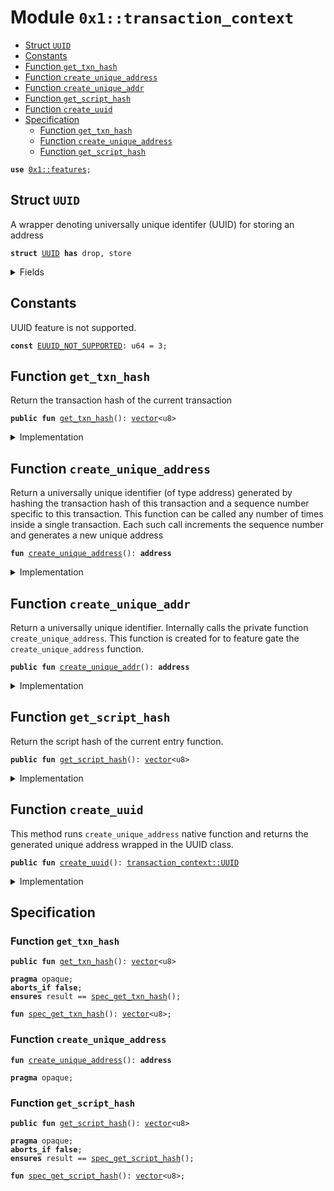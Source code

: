
<a name="0x1_transaction_context"></a>

# Module `0x1::transaction_context`



-  [Struct `UUID`](#0x1_transaction_context_UUID)
-  [Constants](#@Constants_0)
-  [Function `get_txn_hash`](#0x1_transaction_context_get_txn_hash)
-  [Function `create_unique_address`](#0x1_transaction_context_create_unique_address)
-  [Function `create_unique_addr`](#0x1_transaction_context_create_unique_addr)
-  [Function `get_script_hash`](#0x1_transaction_context_get_script_hash)
-  [Function `create_uuid`](#0x1_transaction_context_create_uuid)
-  [Specification](#@Specification_1)
    -  [Function `get_txn_hash`](#@Specification_1_get_txn_hash)
    -  [Function `create_unique_address`](#@Specification_1_create_unique_address)
    -  [Function `get_script_hash`](#@Specification_1_get_script_hash)


<pre><code><b>use</b> <a href="../../aptos-stdlib/../move-stdlib/doc/features.md#0x1_features">0x1::features</a>;
</code></pre>



<a name="0x1_transaction_context_UUID"></a>

## Struct `UUID`

A wrapper denoting universally unique identifer (UUID)
for storing an address


<pre><code><b>struct</b> <a href="transaction_context.md#0x1_transaction_context_UUID">UUID</a> <b>has</b> drop, store
</code></pre>



<details>
<summary>Fields</summary>


<dl>
<dt>
<code>unique_address: <b>address</b></code>
</dt>
<dd>

</dd>
</dl>


</details>

<a name="@Constants_0"></a>

## Constants


<a name="0x1_transaction_context_EUUID_NOT_SUPPORTED"></a>

UUID feature is not supported.


<pre><code><b>const</b> <a href="transaction_context.md#0x1_transaction_context_EUUID_NOT_SUPPORTED">EUUID_NOT_SUPPORTED</a>: u64 = 3;
</code></pre>



<a name="0x1_transaction_context_get_txn_hash"></a>

## Function `get_txn_hash`

Return the transaction hash of the current transaction


<pre><code><b>public</b> <b>fun</b> <a href="transaction_context.md#0x1_transaction_context_get_txn_hash">get_txn_hash</a>(): <a href="../../aptos-stdlib/../move-stdlib/doc/vector.md#0x1_vector">vector</a>&lt;u8&gt;
</code></pre>



<details>
<summary>Implementation</summary>


<pre><code><b>public</b> <b>native</b> <b>fun</b> <a href="transaction_context.md#0x1_transaction_context_get_txn_hash">get_txn_hash</a>(): <a href="../../aptos-stdlib/../move-stdlib/doc/vector.md#0x1_vector">vector</a>&lt;u8&gt;;
</code></pre>



</details>

<a name="0x1_transaction_context_create_unique_address"></a>

## Function `create_unique_address`

Return a universally unique identifier (of type address) generated
by hashing the transaction hash of this transaction and a sequence number
specific to this transaction. This function can be called any
number of times inside a single transaction. Each such call increments
the sequence number and generates a new unique address


<pre><code><b>fun</b> <a href="transaction_context.md#0x1_transaction_context_create_unique_address">create_unique_address</a>(): <b>address</b>
</code></pre>



<details>
<summary>Implementation</summary>


<pre><code><b>native</b> <b>fun</b> <a href="transaction_context.md#0x1_transaction_context_create_unique_address">create_unique_address</a>(): <b>address</b>;
</code></pre>



</details>

<a name="0x1_transaction_context_create_unique_addr"></a>

## Function `create_unique_addr`

Return a universally unique identifier. Internally calls
the private function <code>create_unique_address</code>. This function is
created for to feature gate the <code>create_unique_address</code> function.


<pre><code><b>public</b> <b>fun</b> <a href="transaction_context.md#0x1_transaction_context_create_unique_addr">create_unique_addr</a>(): <b>address</b>
</code></pre>



<details>
<summary>Implementation</summary>


<pre><code><b>public</b> <b>fun</b> <a href="transaction_context.md#0x1_transaction_context_create_unique_addr">create_unique_addr</a>(): <b>address</b> {
    <b>assert</b>!(<a href="../../aptos-stdlib/../move-stdlib/doc/features.md#0x1_features_uuids_enabled">features::uuids_enabled</a>(), <a href="transaction_context.md#0x1_transaction_context_EUUID_NOT_SUPPORTED">EUUID_NOT_SUPPORTED</a>);
    <a href="transaction_context.md#0x1_transaction_context_create_unique_address">create_unique_address</a>()
}
</code></pre>



</details>

<a name="0x1_transaction_context_get_script_hash"></a>

## Function `get_script_hash`

Return the script hash of the current entry function.


<pre><code><b>public</b> <b>fun</b> <a href="transaction_context.md#0x1_transaction_context_get_script_hash">get_script_hash</a>(): <a href="../../aptos-stdlib/../move-stdlib/doc/vector.md#0x1_vector">vector</a>&lt;u8&gt;
</code></pre>



<details>
<summary>Implementation</summary>


<pre><code><b>public</b> <b>native</b> <b>fun</b> <a href="transaction_context.md#0x1_transaction_context_get_script_hash">get_script_hash</a>(): <a href="../../aptos-stdlib/../move-stdlib/doc/vector.md#0x1_vector">vector</a>&lt;u8&gt;;
</code></pre>



</details>

<a name="0x1_transaction_context_create_uuid"></a>

## Function `create_uuid`

This method runs <code>create_unique_address</code> native function and returns
the generated unique address wrapped in the UUID class.


<pre><code><b>public</b> <b>fun</b> <a href="transaction_context.md#0x1_transaction_context_create_uuid">create_uuid</a>(): <a href="transaction_context.md#0x1_transaction_context_UUID">transaction_context::UUID</a>
</code></pre>



<details>
<summary>Implementation</summary>


<pre><code><b>public</b> <b>fun</b> <a href="transaction_context.md#0x1_transaction_context_create_uuid">create_uuid</a>(): <a href="transaction_context.md#0x1_transaction_context_UUID">UUID</a> {
    <b>assert</b>!(<a href="../../aptos-stdlib/../move-stdlib/doc/features.md#0x1_features_uuids_enabled">features::uuids_enabled</a>(), <a href="transaction_context.md#0x1_transaction_context_EUUID_NOT_SUPPORTED">EUUID_NOT_SUPPORTED</a>);
    <b>return</b> <a href="transaction_context.md#0x1_transaction_context_UUID">UUID</a> {
        unique_address: <a href="transaction_context.md#0x1_transaction_context_create_unique_address">create_unique_address</a>()
    }
}
</code></pre>



</details>

<a name="@Specification_1"></a>

## Specification


<a name="@Specification_1_get_txn_hash"></a>

### Function `get_txn_hash`


<pre><code><b>public</b> <b>fun</b> <a href="transaction_context.md#0x1_transaction_context_get_txn_hash">get_txn_hash</a>(): <a href="../../aptos-stdlib/../move-stdlib/doc/vector.md#0x1_vector">vector</a>&lt;u8&gt;
</code></pre>




<pre><code><b>pragma</b> opaque;
<b>aborts_if</b> <b>false</b>;
<b>ensures</b> result == <a href="transaction_context.md#0x1_transaction_context_spec_get_txn_hash">spec_get_txn_hash</a>();
</code></pre>




<a name="0x1_transaction_context_spec_get_txn_hash"></a>


<pre><code><b>fun</b> <a href="transaction_context.md#0x1_transaction_context_spec_get_txn_hash">spec_get_txn_hash</a>(): <a href="../../aptos-stdlib/../move-stdlib/doc/vector.md#0x1_vector">vector</a>&lt;u8&gt;;
</code></pre>



<a name="@Specification_1_create_unique_address"></a>

### Function `create_unique_address`


<pre><code><b>fun</b> <a href="transaction_context.md#0x1_transaction_context_create_unique_address">create_unique_address</a>(): <b>address</b>
</code></pre>




<pre><code><b>pragma</b> opaque;
</code></pre>



<a name="@Specification_1_get_script_hash"></a>

### Function `get_script_hash`


<pre><code><b>public</b> <b>fun</b> <a href="transaction_context.md#0x1_transaction_context_get_script_hash">get_script_hash</a>(): <a href="../../aptos-stdlib/../move-stdlib/doc/vector.md#0x1_vector">vector</a>&lt;u8&gt;
</code></pre>




<pre><code><b>pragma</b> opaque;
<b>aborts_if</b> <b>false</b>;
<b>ensures</b> result == <a href="transaction_context.md#0x1_transaction_context_spec_get_script_hash">spec_get_script_hash</a>();
</code></pre>




<a name="0x1_transaction_context_spec_get_script_hash"></a>


<pre><code><b>fun</b> <a href="transaction_context.md#0x1_transaction_context_spec_get_script_hash">spec_get_script_hash</a>(): <a href="../../aptos-stdlib/../move-stdlib/doc/vector.md#0x1_vector">vector</a>&lt;u8&gt;;
</code></pre>


[move-book]: https://aptos.dev/guides/move-guides/book/SUMMARY

